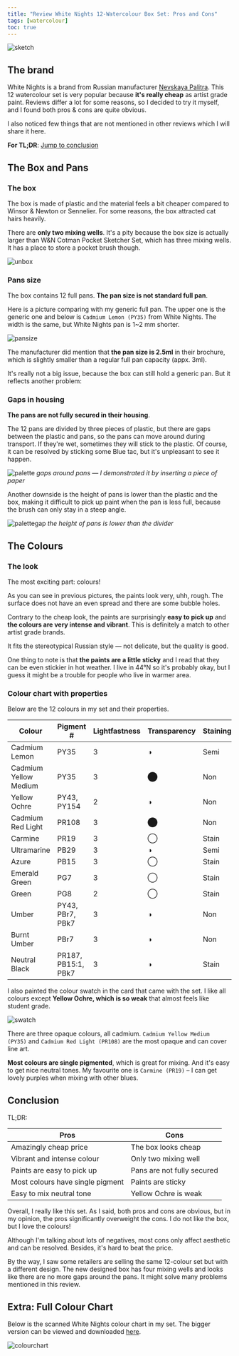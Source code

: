```yaml
---
title: "Review White Nights 12-Watercolour Box Set: Pros and Cons"
tags: [watercolour]
toc: true
---
```


![sketch](sketch.jpg)

## The brand

White Nights is a brand from Russian manufacturer [Nevskaya Palitra](https://www.nevapalette.com). This 12 watercolour set is very popular because **it's really cheap** as artist grade paint. Reviews differ a lot for some reasons, so I decided to try it myself, and I found both pros & cons are quite obvious.

I also noticed few things that are not mentioned in other reviews which I will share it here.

**For TL;DR**: [Jump to conclusion](#conclusion)

## The Box and Pans

### The box

The box is made of plastic and the material feels a bit cheaper compared to Winsor & Newton or Sennelier. For some reasons, the box attracted cat hairs heavily.

There are **only two mixing wells**. It's a pity because the box size is actually larger than W&N Cotman Pocket Sketcher Set, which has three mixing wells. It has a place to store a pocket brush though.

![unbox](unbox.jpg)

### Pans size

 The box contains 12 full pans. **The pan size is not standard full pan**.

Here is a picture comparing with my generic full pan. The upper one is the generic one and below is `Cadmium Lemon (PY35)` from White Nights. The width is the same, but White Nights pan is 1~2 mm shorter.

![pansize](pansize.jpg)

The manufacturer did mention that **the pan size is 2.5ml** in their brochure, which is slightly smaller than a regular full pan capacity (appx. 3ml).

It's really not a big issue, because the box can still hold a generic pan. But it reflects another problem:

### Gaps in housing

**The pans are not fully secured in their housing**.

The 12 pans are divided by three pieces of plastic, but there are gaps between the plastic and pans, so the pans can move around during transport. If they're wet, sometimes they will stick to the plastic. Of course, it can be resolved by sticking some Blue tac, but it's unpleasant to see it happen.

![palette](palette.jpg)
*gaps around pans — I demonstrated it by inserting a piece of paper*

Another downside is the height of pans is lower than the plastic and the box, making it difficult to pick up paint when the pan is less full, because the brush can only stay in a steep angle.

![palettegap](palettegap.jpg)
*the height of pans is lower than the divider*

## The Colours

### The look

The most exciting part: colours!

As you can see in previous pictures, the paints look very, uhh, rough. The surface does not have an even spread and there are some bubble holes.

Contrary to the cheap look, the paints are surprisingly **easy to pick up** and **the colours are very intense and vibrant**. This is definitely a match to other artist grade brands.

It fits the stereotypical Russian style — not delicate, but the quality is good.

One thing to note is that **the paints are a little sticky** and I read that they can be even stickier in hot weather. I live in 44°N so it's probably okay, but I guess it might be a trouble for people who live in warmer area.

### Colour chart with properties

Below are the 12 colours in my set and their properties.

| Colour | Pigment # | Lightfastness | Transparency | Staining | Granulating |
|--------|--------|--------|--------|--------|--------|
| Cadmium Lemon | PY35 | 3 | ◑ | Semi | |
| Cadmium Yellow Medium | PY35 | 3 | ⬤ | Non | |
| Yellow Ochre | PY43, PY154 | 2 | ◑ | Non | |
| Cadmium Red Light | PR108 | 3 | ⬤ | Non | Y |
| Carmine | PR19 | 3 | ◯ | Stain | |
| Ultramarine | PB29 | 3 | ◑ | Semi | Y |
| Azure | PB15 | 3 | ◯ | Stain | |
| Emerald Green | PG7 | 3 | ◯ | Stain | |
| Green | PG8 | 2 | ◯ | Stain | |
| Umber | PY43, PBr7, PBk7 | 3 | ◑ | Non | |
| Burnt Umber | PBr7 | 3 | ◑ | Non | Y |
| Neutral Black | PR187, PB15:1, PBk7 | 3 | ◑ | Stain | |

I also painted the colour swatch in the card that came with the set. I like all colours except **Yellow Ochre, which is so weak** that almost feels like student grade.

![swatch](swatch.jpg)

There are three opaque colours, all cadmium. `Cadmium Yellow Medium (PY35)` and `Cadmium Red Light (PR108)` are the most opaque and can cover line art.

**Most colours are single pigmented**, which is great for mixing. And it's easy to get nice neutral tones. My favourite one is `Carmine (PR19)` – I can get lovely purples when mixing with other blues.

## Conclusion

TL;DR:

| Pros      | Cons |
| ----------- | ----------- |
| Amazingly cheap price     | The box looks cheap      |
| Vibrant and intense colour  | Only two mixing well        |
| Paints are easy to pick up  | Pans are not fully secured        |
| Most colours have single pigment | Paints are sticky |
| Easy to mix neutral tone | Yellow Ochre is weak |

Overall, I really like this set. As I said, both pros and cons are obvious, but in my opinion, the pros significantly overweight the cons. I do not like the box, but I love the colours!

Although I'm talking about lots of negatives, most cons only affect aesthetic and can be resolved. Besides, it's hard to beat the price.

By the way, I saw some retailers are selling the same 12-colour set but with a different design. The new designed box has four mixing wells and looks like there are no more gaps around the pans. It might solve many problems mentioned in this review.

## Extra: Full Colour Chart

Below is the scanned White Nights colour chart in my set. The bigger version can be viewed and downloaded [here](whiteNightsColorChart.jpeg).

![colourchart](WhiteNightsColorChart.jpeg)